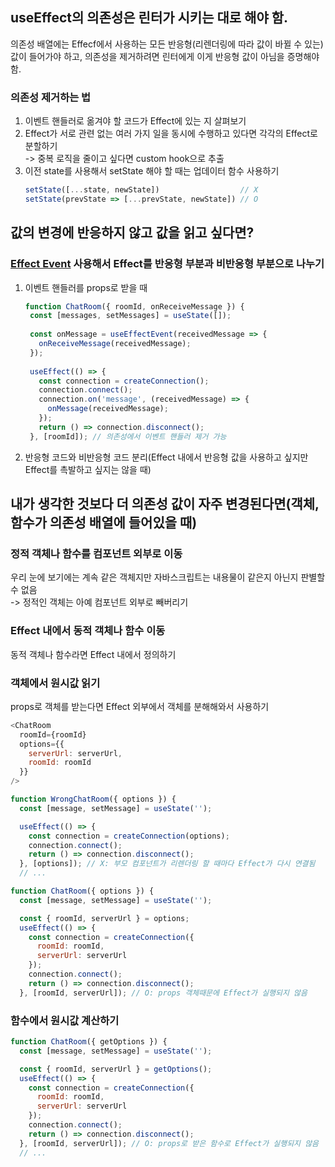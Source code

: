 ## useEffect의 의존성은 린터가 시키는 대로 해야 함. 
의존성 배열에는 Effecf에서 사용하는 모든 반응형(리렌더링에 따라 값이 바뀔 수 있는) 값이 들어가야 하고, 의존성을 제거하려면 린터에게 이게 반응형 값이 아님을 증명해야 함.

### 의존성 제거하는 법
1. 이벤트 핸들러로 옮겨야 할 코드가 Effect에 있는 지 살펴보기
2. Effect가 서로 관련 없는 여러 가지 일을 동시에 수행하고 있다면 각각의 Effect로 분할하기<br>-> 중복 로직을 줄이고 싶다면 custom hook으로 추출
3. 이전 state를 사용해서 setState 해야 할 때는 업데이터 함수 사용하기
   ```javascript
   setState([...state, newState])                  // X
   setState(prevState => [...prevState, newState]) // O
   ```
## 값의 변경에 반응하지 않고 값을 읽고 싶다면?
### [Effect Event](https://github.com/Jungle-JavaScript-Study/react-docs-study/blob/main/Escape%20Hatches/Separating%20Events%20from%20Effects-juhee.md#useeffectevent) 사용해서 Effect를 반응형 부분과 비반응형 부분으로 나누기
1. 이벤트 핸들러를 props로 받을 때
   ```javascript
   function ChatRoom({ roomId, onReceiveMessage }) {
    const [messages, setMessages] = useState([]);
  
    const onMessage = useEffectEvent(receivedMessage => {
      onReceiveMessage(receivedMessage);
    });
  
    useEffect(() => {
      const connection = createConnection();
      connection.connect();
      connection.on('message', (receivedMessage) => {
        onMessage(receivedMessage);
      });
      return () => connection.disconnect();
    }, [roomId]); // 의존성에서 이벤트 핸들러 제거 가능
   ```
2. 반응형 코드와 비반응형 코드 분리(Effect 내에서 반응형 값을 사용하고 싶지만 Effect를 촉발하고 싶지는 않을 때)

## 내가 생각한 것보다 더 의존성 값이 자주 변경된다면(객체, 함수가 의존성 배열에 들어있을 때)
### 정적 객체나 함수를 컴포넌트 외부로 이동
우리 눈에 보기에는 계속 같은 객체지만 자바스크립트는 내용물이 같은지 아닌지 판별할 수 없음<br>
-> 정적인 객체는 아예 컴포넌트 외부로 빼버리기

### Effect 내에서 동적 객체나 함수 이동
동적 객체나 함수라면 Effect 내에서 정의하기

### 객체에서 원시값 읽기
props로 객체를 받는다면 Effect 외부에서 객체를 분해해와서 사용하기
```javascript
<ChatRoom
  roomId={roomId}
  options={{
    serverUrl: serverUrl,
    roomId: roomId
  }}
/>

function WrongChatRoom({ options }) {
  const [message, setMessage] = useState('');

  useEffect(() => {
    const connection = createConnection(options);
    connection.connect();
    return () => connection.disconnect();
  }, [options]); // X: 부모 컴포넌트가 리렌더링 할 때마다 Effect가 다시 연결됨
  // ...

function ChatRoom({ options }) {
  const [message, setMessage] = useState('');

  const { roomId, serverUrl } = options;
  useEffect(() => {
    const connection = createConnection({
      roomId: roomId,
      serverUrl: serverUrl
    });
    connection.connect();
    return () => connection.disconnect();
  }, [roomId, serverUrl]); // O: props 객체때문에 Effect가 실행되지 않음
```

### 함수에서 원시값 계산하기
```javascript
function ChatRoom({ getOptions }) {
  const [message, setMessage] = useState('');

  const { roomId, serverUrl } = getOptions();
  useEffect(() => {
    const connection = createConnection({
      roomId: roomId,
      serverUrl: serverUrl
    });
    connection.connect();
    return () => connection.disconnect();
  }, [roomId, serverUrl]); // O: props로 받은 함수로 Effect가 실행되지 않음
  // ...

```
